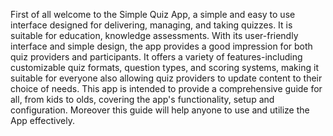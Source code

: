 First of all welcome to the Simple Quiz App, a simple and easy to use interface designed for delivering, managing, and taking quizzes. It is suitable for education, knowledge assessments. With its user-friendly interface and simple design, the app provides a good impression for both quiz providers and participants. It offers a variety of features-including customizable quiz formats, question types, and scoring systems, making it suitable for everyone also allowing quiz providers to update content to their choice of needs. This app is intended to provide a comprehensive guide for all, from kids to olds, covering the app's functionality, setup and configuration. Moreover this guide will help anyone to use and utilize the App effectively.

